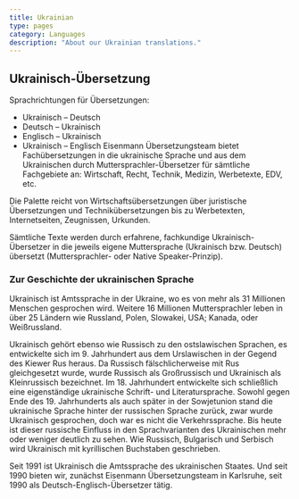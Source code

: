 ```yaml
---
title: Ukrainian
type: pages
category: Languages
description: "About our Ukrainian translations."
---
```


## Ukrainisch-Übersetzung

Sprachrichtungen für Übersetzungen:
- Ukrainisch – Deutsch
- Deutsch – Ukrainisch
- Englisch – Ukrainisch
- Ukrainisch – Englisch
Eisenmann Übersetzungsteam bietet Fachübersetzungen in die ukrainische Sprache und aus dem Ukrainischen durch Muttersprachler-Übersetzer für sämtliche Fachgebiete an: Wirtschaft, Recht, Technik, Medizin, Werbetexte, EDV, etc.

Die Palette reicht von Wirtschaftsübersetzungen über juristische Übersetzungen und Technikübersetzungen bis zu Werbetexten, Internetseiten, Zeugnissen, Urkunden.

Sämtliche Texte werden durch erfahrene, fachkundige Ukrainisch-Übersetzer in die jeweils eigene Muttersprache (Ukrainisch bzw. Deutsch) übersetzt (Muttersprachler- oder Native Speaker-Prinzip).

### Zur Geschichte der ukrainischen Sprache

Ukrainisch ist Amtssprache in der Ukraine, wo es von mehr als 31 Millionen Menschen gesprochen wird. Weitere 16 Millionen Muttersprachler leben in über 25 Ländern wie Russland, Polen, Slowakei, USA; Kanada, oder Weißrussland.

Ukrainisch gehört ebenso wie Russisch zu den ostslawischen Sprachen, es entwickelte sich im 9. Jahrhundert aus dem Urslawischen in der Gegend des Kiewer Rus heraus. Da Russisch fälschlicherweise mit Rus gleichgesetzt wurde, wurde Russisch als Großrussisch und Ukrainisch als Kleinrussisch bezeichnet. Im 18. Jahrhundert entwickelte sich schließlich eine eigenständige ukrainische Schrift- und Literatursprache. Sowohl gegen Ende des 19. Jahrhunderts als auch später in der Sowjetunion stand die ukrainische Sprache hinter der russischen Sprache zurück, zwar wurde Ukrainisch gesprochen, doch war es nicht die Verkehrssprache. Bis heute ist dieser russische Einfluss in den Sprachvarianten des Ukrainischen mehr oder weniger deutlich zu sehen. Wie Russisch, Bulgarisch und Serbisch wird Ukrainisch mit kyrillischen Buchstaben geschrieben.

Seit 1991 ist Ukrainisch die Amtssprache des ukrainischen Staates. Und seit 1990 bieten wir, zunächst  Eisenmann Übersetzungsteam in Karlsruhe, seit 1990 als Deutsch-Englisch-Übersetzer tätig.